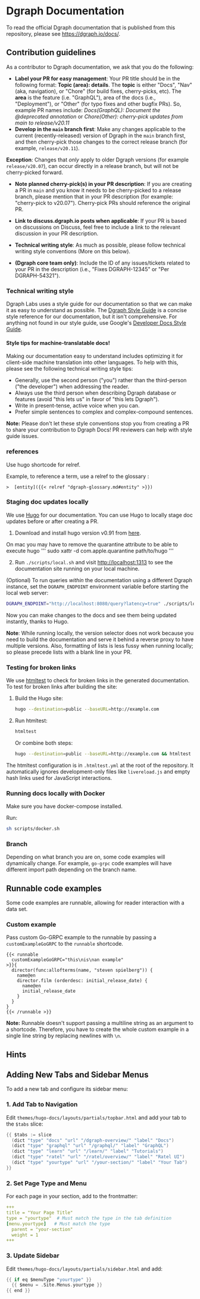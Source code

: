 # Dgraph Documentation

To read the official Dgraph documentation that is published from this repository,
please see https://dgraph.io/docs/.



## Contribution guidelines

As a contributor to Dgraph documentation, we ask that you do the following:
- **Label your PR for easy management**: Your PR title should be in the following format: **Topic (area): details**. The **topic** is either "Docs", "Nav" (aka, navigation), or "Chore" (for build fixes, cherry-picks, etc). The **area** is the feature (i.e. "GraphQL"), area of the docs (i.e., "Deployment"), or "Other" (for typo fixes and other bugfix PRs). So, example PR names include:
 *Docs(GraphQL): Document the @deprecated annotation* or *Chore(Other): cherry-pick updates from main to release/v20.11*
- **Develop in the `main` branch first**: Make any changes applicable to the current (recently-released) version of Dgraph in the `main` branch first, and then cherry-pick those changes to the correct release branch (for example, `release/v20.11`).

 **Exception**: Changes that *only* apply to older Dgraph versions (for example `release/v20.07`), can occur directly in a release branch, but will not be cherry-picked forward.
- **Note planned cherry-pick(s) in your PR description**: If you are creating a PR in `main` and you know it needs to be cherry-picked to a release branch, please mention that in your PR description (for example: "cherry-pick to v20.07"). Cherry-pick PRs should reference the original PR.

- **Link to discuss.dgraph.io posts when applicable**: If your PR is based on discussions on Discuss, feel free to include a link to the relevant discussion in your PR description.

- **Technical writing style**: As much as possible, please follow technical writing style conventions (More on this below).

- **(Dgraph core team only)**: Include the ID of any issues/tickets related to your PR in the description (i.e., "Fixes DGRAPH-12345" or "Per DGRAPH-54321").

### Technical writing style

Dgraph Labs uses a style guide for our documentation so that we can make it as easy to understand as possible. The [Dgraph Style Guide](https://discuss.dgraph.io/t/dgraph-developer-documentation-style-guide/10955) is a concise style reference for our documentation, but it isn't comprehensive. For anything not found in our style guide, use Google's [Developer Docs Style Guide](https://developers.google.com/style/highlights).

#### Style tips for machine-translatable docs!

Making our documentation easy to understand includes optimizing it for client-side machine translation into other languages. To help with this, please see the following technical writing style tips:
- Generally, use the second person ("you") rather than the third-person ("the developer") when addressing the reader.
- Always use the third person when describing Dgraph database or features (avoid "this lets us" in favor of "this lets Dgraph").
- Write in present-tense, active voice when you can.
- Prefer simple sentences to complex and complex-compound sentences.

**Note:** Please don't let these style conventions stop you from creating a PR to share your contribution to Dgraph Docs! PR reviewers can help with style guide issues.

### references ###

Use hugo shortcode for relref.

Example, to reference a term, use a relref to the glossary :
```
>  [entity]({{< relref "dgraph-glossary.md#entity" >}})
```

### Staging doc updates locally

We use [Hugo](https://gohugo.io/) for our documentation. You can use Hugo to locally stage doc updates before or after creating a PR.

1. Download and install  hugo version v0.91 from [here](https://github.com/gohugoio/hugo/releases/tag/v0.91.0).

On mac you may have to remove the quarantine attribute to be able to execute hugo
'''
sudo xattr -d com.apple.quarantine path/to/hugo
'''

2. Run `./scripts/local.sh` and visit [http://localhost:1313](http://localhost:1313) to see the documentation site running on your local machine.

(Optional) To run queries _within_ the documentation using a different Dgraph instance, set the `DGRAPH_ENDPOINT` environment variable before starting the local web server:

```bash
DGRAPH_ENDPOINT="http://localhost:8080/query?latency=true" ./scripts/local.sh
```

Now you can make changes to the docs and see them being updated instantly, thanks to Hugo.

**Note**: While running locally, the version selector does not work because you need to build the documentation and serve it behind a reverse proxy to have multiple versions. Also, formatting of lists is less fussy when running locally; so please precede lists with a blank line in your PR.

### Testing for broken links

We use [htmltest](https://github.com/wjdp/htmltest) to check for broken links in the generated documentation. To test for broken links after building the site:

1. Build the Hugo site:
   ```bash
   hugo --destination=public --baseURL=http://example.com
   ```

2. Run htmltest:
   ```bash
   htmltest
   ```

   Or combine both steps:
   ```bash
   hugo --destination=public --baseURL=http://example.com && htmltest  2>&1
   ```

The htmltest configuration is in `.htmltest.yml` at the root of the repository. It automatically ignores development-only files like `livereload.js` and empty hash links used for JavaScript interactions.

### Running docs locally with Docker

Make sure you have docker-compose installed.

Run:

```sh
sh scripts/docker.sh
```

### Branch

Depending on what branch you are on, some code examples will dynamically change.
For example, `go-grpc` code examples will have different import path depending
on the branch name.

## Runnable code examples

Some code examples are runnable, allowing for reader interaction with a data set.

### Custom example

Pass custom Go-GRPC example to the runnable by passing a `customExampleGoGRPC` to the `runnable` shortcode.

```
{{< runnable
  customExampleGoGRPC="this\nis\nan example"
>}}{
  director(func:allofterms(name, "steven spielberg")) {
    name@en
    director.film (orderdesc: initial_release_date) {
      name@en
      initial_release_date
    }
  }
}
{{< /runnable >}}
```

**Note:** Runnable doesn't support passing a multiline string as an argument to a shortcode. Therefore, you have to create the whole custom example in a single line string by replacing newlines with `\n`.

## Hints
## Adding New Tabs and Sidebar Menus

To add a new tab and configure its sidebar menu:

### 1. Add Tab to Navigation
Edit `themes/hugo-docs/layouts/partials/topbar.html` and add your tab to the `$tabs` slice:

```go
{{ $tabs := slice 
  (dict "type" "docs" "url" "/dgraph-overview/" "label" "Docs")
  (dict "type" "graphql" "url" "/graphql/" "label" "GraphQL") 
  (dict "type" "learn" "url" "/learn/" "label" "Tutorials")
  (dict "type" "ratel" "url" "/ratel/overview/" "label" "Ratel UI")
  (dict "type" "yourtype" "url" "/your-section/" "label" "Your Tab")
}}
```

### 2. Set Page Type and Menu
For each page in your section, add to the frontmatter:

```yaml
+++
title = "Your Page Title"
type = "yourtype"  # Must match the type in the tab definition
[menu.yourtype]   # Must match the type
  parent = "your-section"
  weight = 1
+++
```

### 3. Update Sidebar
Edit `themes/hugo-docs/layouts/partials/sidebar.html` and add:

```go
{{ if eq $menuType "yourtype" }}
  {{ $menu = .Site.Menus.yourtype }}
{{ end }}
```